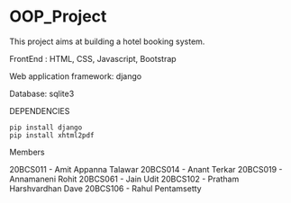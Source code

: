 # OOP_Project
This project aims at building a hotel booking system.

FrontEnd : HTML, CSS, Javascript, Bootstrap

Web application framework: django

Database: sqlite3

DEPENDENCIES

```
pip install django
pip install xhtml2pdf
```

Members

20BCS011 - Amit Appanna Talawar 
20BCS014 - Anant Terkar 
20BCS019 - Annamaneni Rohit 
20BCS061 - Jain Udit 
20BCS102 - Pratham Harshvardhan Dave 
20BCS106 - Rahul Pentamsetty
